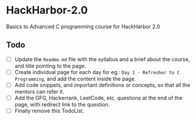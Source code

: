 # HackHarbor-2.0

Basics to Advanced C programming course for HackHarbor 2.0

<!-- Content goes here -->

## Todo

- [ ] Update the `Readme.md` file with the syllabus and a brief about the course, and title pointing to the page.
- [ ] Create individual page for each day for eg.: `Day 1 - Refresher to C Programming`, and add the content inside the page.
- [ ] Add code snippets, and important definitions or concepts, so that all the mentors can refer it.
- [ ] Add the GFG, Hackerrank, LeetCode, etc. questions at the end of the page, with redirect link to the question.
- [ ] Finally remove this TodoList.

<!-- If there are more tasks you can update it here. -->
<!-- Be as creative as you want, keep it neat, and informative. -->
<!-- Use diagrams or images if necessary. -->
<!-- Fork the repo to contribute, and send a PR -->
